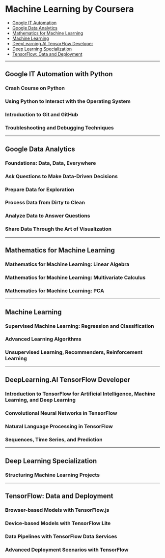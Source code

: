 # Machine Learning by Coursera
* [Google IT Automation]()
* [Google Data Analytics]()
* [Mathematics for Machine Learning]()
* [Machine Learning]()
* [DeepLearning.AI TensorFlow Developer]()
* [Deep Learning Specialization]()
* [TensorFlow: Data and Deployment]()
---
## Google IT Automation with Python
### Crash Course on Python
### Using Python to Interact with the Operating System
### Introduction to Git and GitHub
### Troubleshooting and Debugging Techniques
---
## Google Data Analytics
### Foundations: Data, Data, Everywhere
### Ask Questions to Make Data-Driven Decisions
### Prepare Data for Exploration
### Process Data from Dirty to Clean
### Analyze Data to Answer Questions
### Share Data Through the Art of Visualization
---
## Mathematics for Machine Learning
### Mathematics for Machine Learning: Linear Algebra
### Mathematics for Machine Learning: Multivariate Calculus
### Mathematics for Machine Learning: PCA
---
## Machine Learning
### Supervised Machine Learning: Regression and Classification
### Advanced Learning Algorithms
### Unsupervised Learning, Recommenders, Reinforcement Learning
---
## DeepLearning.AI TensorFlow Developer
### Introduction to TensorFlow for Artificial Intelligence, Machine Learning, and Deep Learning
### Convolutional Neural Networks in TensorFlow
### Natural Language Processing in TensorFlow
### Sequences, Time Series, and Prediction
---
## Deep Learning Specialization
### Structuring Machine Learning Projects
---
## TensorFlow: Data and Deployment
### Browser-based Models with TensorFlow.js
### Device-based Models with TensorFlow Lite
### Data Pipelines with TensorFlow Data Services
### Advanced Deployment Scenarios with TensorFlow
